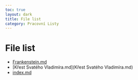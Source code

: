 ```yaml
---
toc: true
layout: dark
title: File list 
category: Pracovní Listy 
---
```


# File list

* [Frankenstein.md](Frankenstein.md) 
* [Křest Svatého Vladimíra.md](Křest Svatého Vladimíra.md) 
* [index.md](index.md) 
